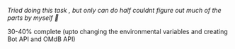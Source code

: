 _Tried doing this task , but only can do half couldnt figure out much of the parts by myself 🗿_

30-40% complete (upto changing the environmental variables and creating Bot API and OMdB API)
